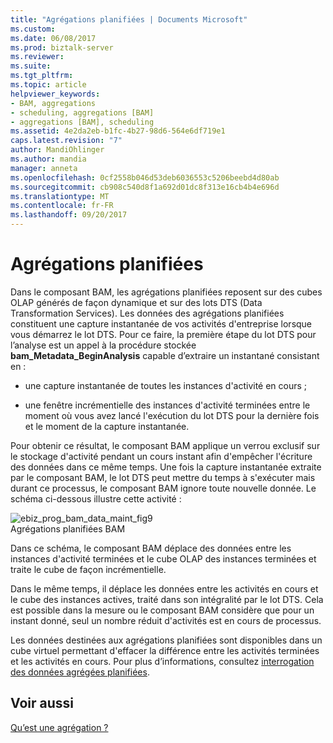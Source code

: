 ```yaml
---
title: "Agrégations planifiées | Documents Microsoft"
ms.custom: 
ms.date: 06/08/2017
ms.prod: biztalk-server
ms.reviewer: 
ms.suite: 
ms.tgt_pltfrm: 
ms.topic: article
helpviewer_keywords:
- BAM, aggregations
- scheduling, aggregations [BAM]
- aggregations [BAM], scheduling
ms.assetid: 4e2da2eb-b1fc-4b27-98d6-564e6df719e1
caps.latest.revision: "7"
author: MandiOhlinger
ms.author: mandia
manager: anneta
ms.openlocfilehash: 0cf2558b046d53deb6036553c5206beebd4d80ab
ms.sourcegitcommit: cb908c540d8f1a692d01dc8f313e16cb4b4e696d
ms.translationtype: MT
ms.contentlocale: fr-FR
ms.lasthandoff: 09/20/2017
---
```

# <a name="scheduled-aggregations"></a>Agrégations planifiées
Dans le composant BAM, les agrégations planifiées reposent sur des cubes OLAP générés de façon dynamique et sur des lots DTS (Data Transformation Services). Les données des agrégations planifiées constituent une capture instantanée de vos activités d'entreprise lorsque vous démarrez le lot DTS. Pour ce faire, la première étape du lot DTS pour l’analyse est un appel à la procédure stockée **bam_Metadata_BeginAnalysis** capable d’extraire un instantané consistant en :  
  
-   une capture instantanée de toutes les instances d'activité en cours ;  
  
-   une fenêtre incrémentielle des instances d'activité terminées entre le moment où vous avez lancé l'exécution du lot DTS pour la dernière fois et le moment de la capture instantanée.  
  
 Pour obtenir ce résultat, le composant BAM applique un verrou exclusif sur le stockage d'activité pendant un cours instant afin d'empêcher l'écriture des données dans ce même temps. Une fois la capture instantanée extraite par le composant BAM, le lot DTS peut mettre du temps à s'exécuter mais durant ce processus, le composant BAM ignore toute nouvelle donnée. Le schéma ci-dessous illustre cette activité :  
  
 ![](../core/media/ebiz-prog-bam-data-maint-fig9.gif "ebiz_prog_bam_data_maint_fig9")  
Agrégations planifiées BAM  
  
 Dans ce schéma, le composant BAM déplace des données entre les instances d'activité terminées et le cube OLAP des instances terminées et traite le cube de façon incrémentielle.  
  
 Dans le même temps, il déplace les données entre les activités en cours et le cube des instances actives, traité dans son intégralité par le lot DTS. Cela est possible dans la mesure ou le composant BAM considère que pour un instant donné, seul un nombre réduit d'activités est en cours de processus.  
  
 Les données destinées aux agrégations planifiées sont disponibles dans un cube virtuel permettant d'effacer la différence entre les activités terminées et les activités en cours. Pour plus d’informations, consultez [interrogation des données agrégées planifiées](../core/querying-scheduled-aggregated-data.md).  
  
## <a name="see-also"></a>Voir aussi  
 [Qu’est une agrégation ?](../core/what-is-an-aggregation.md)